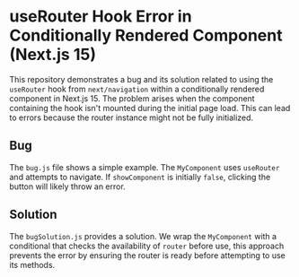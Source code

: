 # useRouter Hook Error in Conditionally Rendered Component (Next.js 15)

This repository demonstrates a bug and its solution related to using the `useRouter` hook from `next/navigation` within a conditionally rendered component in Next.js 15.  The problem arises when the component containing the hook isn't mounted during the initial page load.  This can lead to errors because the router instance might not be fully initialized.

## Bug

The `bug.js` file shows a simple example. The `MyComponent` uses `useRouter` and attempts to navigate.  If `showComponent` is initially `false`, clicking the button will likely throw an error.

## Solution

The `bugSolution.js` provides a solution. We wrap the `MyComponent` with a conditional that checks the availability of `router` before use, this approach prevents the error by ensuring the router is ready before attempting to use its methods.